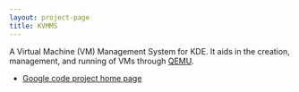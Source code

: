 ```yaml
---
layout: project-page
title: KVMMS
---
```


A Virtual Machine (VM) Management System for KDE. It aids in the creation, management, and running of VMs through [QEMU][1].

  * [Google code project home page][2]

   [1]: http://bellard.org/qemu/
   [2]: http://code.google.com/p/kvmms/

